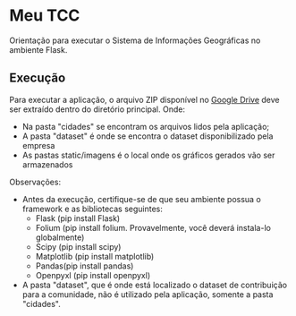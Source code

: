 # Meu TCC

Orientação para executar o Sistema de Informações Geográficas no ambiente Flask.

## Execução

Para executar a aplicação, o arquivo ZIP disponível no [Google Drive](https://drive.google.com/file/d/1INNV341FqIuCswYtEQI3Le1K-UBa_13i/view?usp=sharing) deve ser extraído dentro do diretório principal. Onde:
- Na pasta "cidades" se encontram os arquivos lidos pela aplicação;
- A pasta "dataset" é onde se encontra o dataset disponibilizado pela empresa
- As pastas static/imagens é o local onde os gráficos gerados vão ser armazenados

Observações:
- Antes da execução, certifique-se de que seu ambiente possua o framework e as bibliotecas seguintes:
  - Flask (pip install Flask)
  - Folium (pip install folium. Provavelmente, você deverá instala-lo globalmente)
  - Scipy (pip install scipy)
  - Matplotlib (pip install matplotlib)
  - Pandas(pip install pandas)
  - Openpyxl (pip install openpyxl)
- A pasta "dataset", que é onde está localizado o dataset de contribuição para a comunidade, não é utilizado pela aplicação, somente a pasta "cidades".
